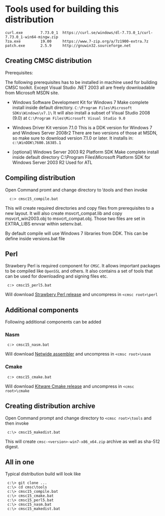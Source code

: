Tools used for building this distribution
=========================================

```
curl.exe        7.73.0_1  https://curl.se/windows/dl-7.73.0_1/curl-7.73.0_1-win64-mingw.zip
7za.exe         19.00     https://www.7-zip.org/a/7z1900-extra.7z
patch.exe       2.5.9     http://gnuwin32.sourceforge.net
```

## Creating CMSC distribution

Prerequisites:

The following prerequisites has to be installed in
machine used for building CMSC toolkit.
Except Visual Studio .NET 2003 all are freely
downloadable from Microsoft MSDN site.

* Windows Software Development Kit for Windows 7
  Make complete install inside default directory.
  `C:\Program Files\Microsoft SDKs\Windows\v7.1\`
  It will also install a subset of Visual Studio 2008 (9.0) at
  `C:\Program Files\Microsoft Visual Studio 9.0`

* Windows Driver Kit version 7.1.0
  This is a DDK version for Windows 7 and Windows Server 2008r2
  There are two versions of those at MSDN, so make sure
  to download version 7.1.0 or later. It installs in:
  `c:\WinDDK\7600.16385.1`

* [optional] Windows Server 2003 R2 Platform SDK
  Make complete install inside default directory
  C:\Program Files\Microsoft Platform SDK for Windows Server 2003 R2
  Used for ATL

## Compiling distribution

Open Command promt and change directory to
<cmsc root>\tools and then invoke

```
  c:> cmsc15_compile.bat
```

This will create required directories and copy files
from prerequisites to a new layout.
It will also create msvcrt_compat.lib and copy
msvcrt_win2003.obj to msvcrt_compat.obj. Those two
files are set in EXTRA_LIBS envvar within setenv.bat.

By default compile will use Windows 7 libraries
from DDK. This can be define inside versions.bat file

## Perl

Strawbery Perl is required component for `CMSC`.
It allows important packages to be compiled like `OpenSSL` and
others. It also contains a set of tools that can be used for
downloading and signing files etc.

```
 c:> cmsc15_perl5.bat
```

Will download [Strawbery Perl release](http://strawberryperl.com/releases.html)
and uncompress in `<cmsc root>\perl`


## Additional components

Following additional components can be added

### Nasm


```
 c:> cmsc15_nasm.bat
```

Will download [Netwide assembler](https://www.nasm.us/pub/nasm/releasebuilds)
and uncompress in `<cmsc root>\nasm`


### Cmake


```
 c:> cmsc15_cmake.bat
```

Will download [Kitware Cmake release](https://github.com/Kitware/CMake/releases)
and uncompress in `<cmsc root>\cmake`

## Creating distribution archive

Open Command prompt and change directory to
`<cmsc root>\tools` and then invoke

```
 c:\> cmsc15_makedist.bat
```

This will create `cmsc-<version>-win7-x86_x64.zip` archive
as well as sha-512 digest.


## All in one

Typical distribution build will look like

```
 c:\> git clone ...
 c:\> cd cmsc\tools
 c:\> cmsc15_compile.bat
 c:\> cmsc15_cmake.bat
 c:\> cmsc15_perl5.bat
 c:\> cmsc15_nasm.bat
 c:\> cmsc15_makedist.bat
```
